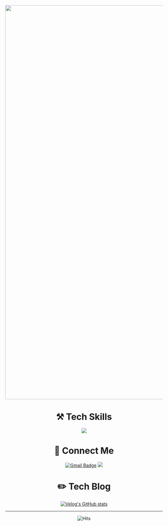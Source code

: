 <div align="center">
  <img width="1255" alt="Image" src="https://github.com/user-attachments/assets/36146a0a-2c6b-4cdb-bd26-cdf74d618e4b" />
  
  # ⚒️ Tech Skills
  <img src="https://skillicons.dev/icons?i=apple,swift,reactivex,py,java,js,mysql,firebase" />

  # 📩 Connect Me
  [![Gmail Badge](https://skillicons.dev/icons?i=gmail&link=mailto:ksjs1111@gmail.com)](mailto:ksjs1111@gmail.com) <a href="https://www.linkedin.com/in/jeonghun-lee-381073238/"><img src="https://skillicons.dev/icons?i=linkedin"/></a>

  # ✏️ Tech Blog
  [![Velog's GitHub stats](https://velog-readme-stats.vercel.app/api?name=jeunghun2)](https://velog.io/@jeunghun2)

  ---
  ![Hits](https://hits.seeyoufarm.com/api/count/incr/badge.svg?url=https%3A%2F%2Fgithub.com%2FjeungHunLee%2Fhit-counter&count_bg=%2379C83D&title_bg=%23555555&icon=&icon_color=%23E7E7E7&title=hits&edge_flat=false)
</div>
